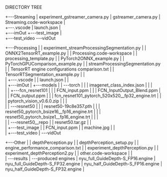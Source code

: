 DIRECTORY TREE

+---Streaming
    |   experiment_gstreamer_camera.py
    |   gstreamer_camera.py
    |   Streaming.code-workspace
    |   
    +---.vscode
    |       launch.json
    |       
    +---imOut
    +---test_image
    |       
    +---test_video
    \---vidOut

+---Processing
|   |   experiment_streamProcessingSegmentation.py
|   |   ONNX2TensorRT_example.py
|   |   Processing.code-workspace
|   |   processing_template.py
|   |   PyTorch2ONNX_example.py
|   |   PyTorchGPUComparison_example.py
|   |   streamProcessingSegmentation.py
|   |   TensorRT engine configurations comparison.txt
|   |   TensorRTSegmentation_example.py
|   |   
|   +---.vscode
|   |       launch.json
|   |       
|   +---imOut
|   +---models
|   |   \---torch
|   |       |   imagenet_class_index.json
|   |       |   
|   |       +---fcn_resnet101
|   |       |       FCN_input.ppm
|   |       |       FCN_InputOutput_Blend.ppm
|   |       |       FCN_output.ppm
|   |       |       fcn_resnet101_pytorch_520x520__fp32_engine.trt
|   |       |       pytorch_vision_v0.6.0.zip
|   |       |       
|   |       \---resnet50
|   |           |   resnet50-19c8e357.pth
|   |           |   resnet50_pytorch_bsize16__fp16_engine.trt
|   |           |   resnet50_pytorch_bsize1__fp16_engine.trt
|   |           |   
|   |           \---resnet50__repo
|   |                   resnet50.tar.gz
|   |                   
|   +---test_image
|   |       FCN_input.ppm
|   |       machine.jpg
|   |       
|   +---test_video
|   \---vidOut

+---Other
|   |   depthPerception.py
|   |   depthPerception_setup.py
|   |   engine_performance_comparison.txt
|   |   experiment_depthPerception.py
|   |   experiment_depthPerception2.py
|   |   other.code-workspace
|   |   
|   \---results
|       \---produced engines
|               nyu_full_GuideDepth-S_FP16.engine
|               nyu_full_GuideDepth-S_FP32.engine
|               nyu_half_GuideDepth-S_FP16.engine
|               nyu_half_GuideDepth-S_FP32.engine
|               
